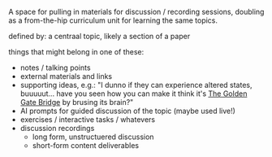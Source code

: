 A space for pulling in materials for discussion / recording sessions, doubling as a from-the-hip curriculum unit for learning the same topics. 

defined by: a centraal topic, likely a section of a paper

things that might belong in one of these: 
- notes / talking points
- external materials and links
- supporting ideas, e.g.: "I dunno if they can experience altered states, buuuuut... have you seen how you can make it think it's [The Golden Gate Bridge](https://transformer-circuits.pub/2024/scaling-monosemanticity/) by brusing its brain?"
- AI prompts for guided discussion of the topic (maybe used live!)
- exercises / interactive tasks / whatevers
- discussion recordings
  - long form, unstructuered discussion
  - short-form content deliverables
